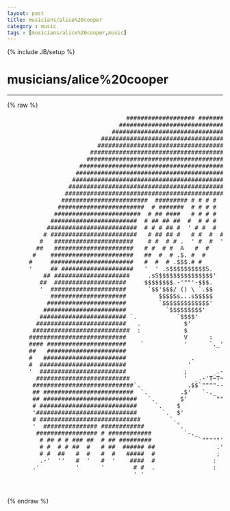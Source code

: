```yaml
---
layout: post
title: musicians/alice%20cooper
category : music
tags : [musicians/alice%20cooper,music]
---
```

{% include JB/setup %}
# musicians/alice%20cooper
---
{% raw %}
<pre>
                                 ################### ##############
                               ################################# #####
                             ################################### ###  #
                          ####################################### ###  &#039;
                         ######################################### ####
                       ############################################  ######
                      ###############################################   #  #
                    ###################################################   #  #
                   #####################################################   #   #
                  #######################################################   #    #
                 #########################################################   #     #
                ###########################################################    #    #
               ########################  ######### # # # #  ################     #   #
              ########################  # #######  # # # #   ################     #   #
             ########################  # ## ####   # # # #   # ##############      #  #
            ########################  # ## ## ##  #  # # #   # ## #### # #####      # &#039;
           #########################  # # # ## #  &#039; # #  #  #  ## #### # ######      #
          # ########################   # ## ## #   # #  #  #  ## ####  # #######      #
         #   ######################    # #  # # .  &#039; #  #  &#039;  # # # # . # #######     &#039;
        ##   ######################   # #  # #  A   #  #     # # # #  A # ########
       #    #######################   ##  #  # .$. #  #     # # # #   $ #  ########
      #     #######################   #  #  # .$$$.# #      ##  &#039; &#039;  .$.#  #########
      &#039;     ## ####################   &#039;  &#039; .s$$$$$$$$$$S.   &#039;&#039;     .s$$$.  #########
          ## #####################     .sS$$$$$$$$$$$$$$$&#039;     .sS$$$$$$s. ###### ###
         ##  ####################     $$$$$$$$.-&#039;&quot;&quot;&#039;-$$$.      ;$$$.-.$$$$$s##### ####
         &#039;  #####################      `$$&#039;$$$/ () \ `.$$       ;$/() \`$$$####### ###
            #####################         $$$$Ss...sS$$$$        ;Ss...sS$ ########  ##
           ######################         `$$$$$$$$$$$$$&#039;        .$$$$$$$$ ########   #
          #######################           `$$$$$$$$$&#039;          `$$$$$$$&#039; ### ####    `
         ######################## `.           `$$$$&#039;             `$$$$$&#039;  #### ###
        #########################   .            $&#039;                `.`$&#039;   ##### ##
       ###########################  :            $                  ; $    ###### ##
      ###########################                V      :           ; V    ####### #
      #### ######################    `           &#039;      `._&#039;&quot;`.   .&#039;  &#039;   #########&#039;
      ##   ######################                              `-&#039;  .     ##########
      #   #######################                  .                `.   ######### ##
      #  ########################                 &#039;                  .   ######### ###
      &#039;  ########################                ;       _.----._    `   ########## ##
        ##########################               &#039;  _.-&#039;T~T~T~T~T`.     ############ ##
       ############################`.             .$$`&quot;&quot;&quot;&quot;------&quot;&quot;&#039; $  ######### ### ##
       ## #########################  `.         .$&#039;   `-._     _.-&#039; $ ########## #### #
       ## ##########################   `.       $&#039;        &quot;&quot;&quot;&quot;&quot;&quot;&#039;   $ ########## #### #
       # ###########################     `.    $                    $########### #### `
       &#039;############################       `.  $&#039;                   ############ ###
       # ############################        `._                  .&#039;###  #### ## ###
       &#039;  ############### ############         `.                .&#039;  #   #### ## ##
        ################# # ############         `-._       __..-&#039;   #    ### ##  #
         # ## # # ### ##  # ## #########             `&quot;&quot;&quot;&quot;&quot;&#039;.&#039;       #    ### ##  &#039;
         # #  # # ##  #   # ##  ###### ##                 .&#039; `-.._   #     ## #
         # #  ##   #  #   #  #   #####  #                 ;        `-.     #  #
         .-&#039;  &#039;&#039;   #  &#039;   #  &#039;    ####  #                :             `-. #  &#039;
       .&#039;          &#039;      &#039;        # #  .                :                `-.  dp
                                   &#039; &#039;

 </pre>
{% endraw %}
